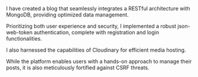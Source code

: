 I have created a blog that seamlessly integrates a RESTful architecture with MongoDB,
providing optimized data management.

Prioritizing both user experience and security,
I implemented a robust json-web-token authentication,
complete with registration and login functionalities.

I also harnessed the capabilities of Cloudinary for efficient media hosting.

While the platform enables users with a hands-on approach to manage their posts,
it is also meticulously fortified against CSRF threats.

